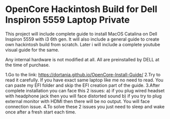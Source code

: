 # OpenCore Hackintosh Build for Dell Inspiron 5559 Laptop Private

This project will include complete guide to install MacOS Catalina on Dell Inspiron 5559 with i3 6th gen. It will also include a general guide to create own hackintosh build from scratch. Later i will include a complete youtube visual guide for the same.

Any internal hardware is not modified at all. All are preinstalled by DELL at the time of purchase.

1.Go to the link: https://dortania.github.io/OpenCore-Install-Guide/
2.Try to read it carefully. If you have exact same laptop like me no need to read. You can paste my EFI folder and skip the EFI creation part of the guide.
3.After complete installation you can face this 2 issues: a) if you plug wired headset with headphone jack then you will face distorted sound
                                                          b) if you try to plug external monitor with HDMI then there will be no output. You will face connection                             issue.
4.To solve these 2 issues you just need to sleep and wake once after a fresh start each time.
